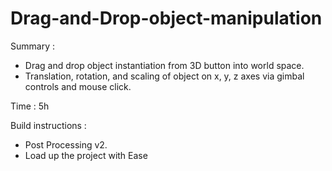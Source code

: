 # Drag-and-Drop-object-manipulation

Summary :
* Drag and drop object instantiation from 3D button into world space.
* Translation, rotation, and scaling of object on x, y, z axes via gimbal controls and mouse click.

Time : 5h

Build instructions :
- Post Processing v2.
- Load up the project with Ease
